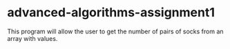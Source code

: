 # advanced-algorithms-assignment1
This program will allow the user to get the number of pairs of socks from an array with values.
